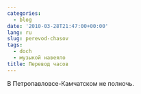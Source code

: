 ```yaml
---
categories:
  - blog
date: '2010-03-28T21:47:00+00:00'
lang: ru
slug: perevod-chasov
tags:
  - doch
  - музыкой навеяло
title: Перевод часов
---
```




В Петропавловсе-Камчатском не полночь.